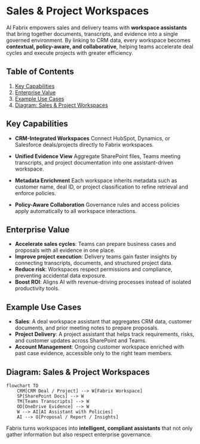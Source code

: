# Sales & Project Workspaces

AI Fabrix empowers sales and delivery teams with **workspace assistants** that bring together documents, transcripts, and evidence into a single governed environment.
By linking to CRM data, every workspace becomes **contextual, policy-aware, and collaborative**, helping teams accelerate deal cycles and execute projects with greater efficiency.

## Table of Contents

1. [Key Capabilities](#key-capabilities)
2. [Enterprise Value](#enterprise-value)
3. [Example Use Cases](#example-use-cases)
4. [Diagram: Sales & Project Workspaces](#diagram-sales--project-workspaces)

## Key Capabilities

- **CRM-Integrated Workspaces**
  Connect HubSpot, Dynamics, or Salesforce deals/projects directly to Fabrix workspaces.

- **Unified Evidence View**
  Aggregate SharePoint files, Teams meeting transcripts, and project documentation into one assistant-driven workspace.

- **Metadata Enrichment**
  Each workspace inherits metadata such as customer name, deal ID, or project classification to refine retrieval and enforce policies.

- **Policy-Aware Collaboration**
  Governance rules and access policies apply automatically to all workspace interactions.

## Enterprise Value

- **Accelerate sales cycles**: Teams can prepare business cases and proposals with all evidence in one place.
- **Improve project execution**: Delivery teams gain faster insights by connecting transcripts, documents, and structured project data.
- **Reduce risk**: Workspaces respect permissions and compliance, preventing accidental data exposure.
- **Boost ROI**: Aligns AI with revenue-driving processes instead of isolated productivity tools.

## Example Use Cases

- **Sales**: A deal workspace assistant that aggregates CRM data, customer documents, and prior meeting notes to prepare proposals.
- **Project Delivery**: A project assistant that helps track requirements, risks, and customer updates across SharePoint and Teams.
- **Account Management**: Ongoing customer workspace enriched with past case evidence, accessible only to the right team members.

## Diagram: Sales & Project Workspaces

```mermaid
flowchart TD
    CRM[CRM Deal / Project] --> W[Fabrix Workspace]
    SP[SharePoint Docs] --> W
    TM[Teams Transcripts] --> W
    OD[OneDrive Evidence] --> W
    W --> AI[AI Assistant with Policies]
    AI --> O[Proposal / Report / Insights]
```

Fabrix turns workspaces into **intelligent, compliant assistants** that not only gather information but also respect enterprise governance.
